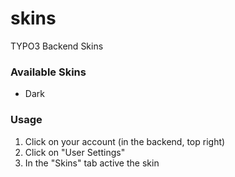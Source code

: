 # skins
TYPO3 Backend Skins

### Available Skins
- Dark


### Usage
1. Click on your account (in the backend, top right)
2. Click on "User Settings"
3. In the "Skins" tab active the skin
